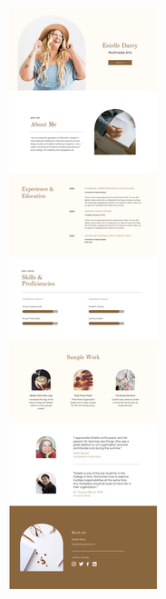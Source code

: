 ![template](https://raw.githubusercontent.com/ShriIraCatalog/resources-two/refs/heads/master/2025/04/20/20250420194117.png)
